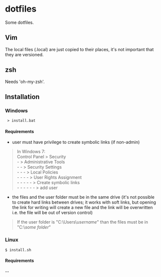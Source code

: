 # dotfiles
Some dotfiles.

## Vim ##
The local files (.local) are just copied to their places, it's not important that they are versioned.

## zsh ##
Needs 'oh-my-zsh'.

## Installation ##

### Windows ###
     > install.bat

#### Requirements ####
* user must have privilege to create symbolic links (if non-admin)  
> In Windows 7:  
> Control Panel
> \> Security  
> \- \> Administrative Tools  
> \- - \> Security Settings  
> \- - - \> Local Policies  
> \- - - - \> User Rights Assignment  
> \- - - - - \> Create symbolic links  
> \- - - - - - \> add user  

* the files and the user folder must be in the same drive (it's not possible to create hard links between drives; it works with soft links, but opening the link for writing will create a new file and the link will be overwritten i.e. the file will be out of version control)
> If the user folder is "C:\Users\\_username_" than the files must be in "C:\\_some folder_"


### Linux ###
    $ install.sh

#### Requirements ####
--

